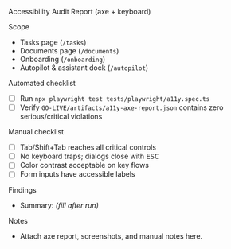 Accessibility Audit Report (axe + keyboard)

Scope
- Tasks page (`/tasks`)
- Documents page (`/documents`)
- Onboarding (`/onboarding`)
- Autopilot & assistant dock (`/autopilot`)

Automated checklist
- [ ] Run `npx playwright test tests/playwright/a11y.spec.ts`
- [ ] Verify `GO-LIVE/artifacts/a11y-axe-report.json` contains zero serious/critical violations

Manual checklist
- [ ] Tab/Shift+Tab reaches all critical controls
- [ ] No keyboard traps; dialogs close with <kbd>ESC</kbd>
- [ ] Color contrast acceptable on key flows
- [ ] Form inputs have accessible labels

Findings
- Summary: _(fill after run)_

Notes
- Attach axe report, screenshots, and manual notes here.
